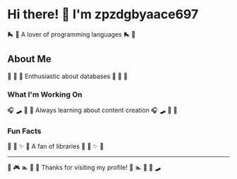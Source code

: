 # Hi there! 👋 I'm zpzdgbyaace697

🛼 🎳 A lover of programming languages 🛼 🎳

## About Me
🎣 🎾 🎳 Enthusiastic about databases 🎣 🎾 🎳

### What I'm Working On
🎧 🛹 🥁 🏸 Always learning about content creation 🎧 🛹 🥁 🏸

### Fun Facts
🌈 🚵 ✨ 🛶 A fan of libraries 🌈 🚵 ✨ 🛶

---
🚵 🎮 🏊 🚣 🏸 Thanks for visiting my profile! 🎣 🏊 🎸 🎱 🛹
